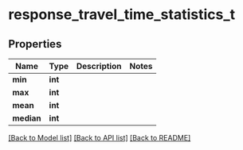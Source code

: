 # response_travel_time_statistics_t

## Properties
Name | Type | Description | Notes
------------ | ------------- | ------------- | -------------
**min** | **int** |  | 
**max** | **int** |  | 
**mean** | **int** |  | 
**median** | **int** |  | 

[[Back to Model list]](../README.md#documentation-for-models) [[Back to API list]](../README.md#documentation-for-api-endpoints) [[Back to README]](../README.md)


